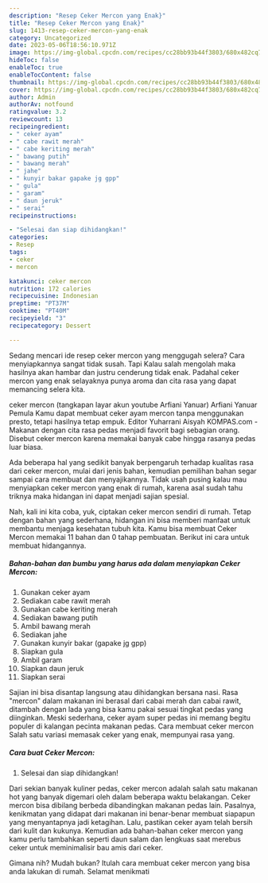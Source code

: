 ```yaml
---
description: "Resep Ceker Mercon yang Enak}"
title: "Resep Ceker Mercon yang Enak}"
slug: 1413-resep-ceker-mercon-yang-enak
category: Uncategorized
date: 2023-05-06T18:56:10.971Z
image: https://img-global.cpcdn.com/recipes/cc28bb93b44f3803/680x482cq70/ceker-mercon-foto-resep-utama.jpg
hideToc: false
enableToc: true
enableTocContent: false
thumbnail: https://img-global.cpcdn.com/recipes/cc28bb93b44f3803/680x482cq70/ceker-mercon-foto-resep-utama.jpg
cover: https://img-global.cpcdn.com/recipes/cc28bb93b44f3803/680x482cq70/ceker-mercon-foto-resep-utama.jpg
author: Admin
authorAv: notfound
ratingvalue: 3.2
reviewcount: 13
recipeingredient:
- " ceker ayam"
- " cabe rawit merah"
- " cabe keriting merah"
- " bawang putih"
- " bawang merah"
- " jahe"
- " kunyir bakar gapake jg gpp"
- " gula"
- " garam"
- " daun jeruk"
- " serai"
recipeinstructions:

- "Selesai dan siap dihidangkan!"
categories:
- Resep
tags:
- ceker
- mercon

katakunci: ceker mercon 
nutrition: 172 calories
recipecuisine: Indonesian
preptime: "PT37M"
cooktime: "PT40M"
recipeyield: "3"
recipecategory: Dessert

---
```



Sedang mencari ide resep ceker mercon yang menggugah selera? Cara menyiapkannya sangat tidak susah. Tapi Kalau salah mengolah maka hasilnya akan hambar dan justru cenderung tidak enak. Padahal ceker mercon yang enak selayaknya punya aroma dan cita rasa yang dapat memancing selera kita.


ceker mercon (tangkapan layar akun youtube Arfiani Yanuar) Arfiani Yanuar Pemula Kamu dapat membuat ceker ayam mercon tanpa menggunakan presto, tetapi hasilnya tetap empuk. Editor Yuharrani Aisyah KOMPAS.com - Makanan dengan cita rasa pedas menjadi favorit bagi sebagian orang. Disebut ceker mercon karena memakai banyak cabe hingga rasanya pedas luar biasa.

Ada beberapa hal yang sedikit banyak berpengaruh terhadap kualitas rasa dari ceker mercon, mulai dari jenis bahan, kemudian pemilihan bahan segar sampai cara membuat dan menyajikannya. Tidak usah pusing kalau mau menyiapkan ceker mercon yang enak di rumah, karena asal sudah tahu triknya maka hidangan ini dapat menjadi sajian spesial.


Nah, kali ini kita coba, yuk, ciptakan ceker mercon sendiri di rumah. Tetap dengan bahan yang sederhana, hidangan ini bisa memberi manfaat untuk membantu menjaga kesehatan tubuh kita. Kamu bisa membuat Ceker Mercon memakai 11 bahan dan 0 tahap pembuatan. Berikut ini cara untuk membuat hidangannya.

<!--inarticleads1-->

##### Bahan-bahan dan bumbu yang harus ada dalam menyiapkan Ceker Mercon:

1. Gunakan  ceker ayam
1. Sediakan  cabe rawit merah
1. Gunakan  cabe keriting merah
1. Sediakan  bawang putih
1. Ambil  bawang merah
1. Sediakan  jahe
1. Gunakan  kunyir bakar (gapake jg gpp)
1. Siapkan  gula
1. Ambil  garam
1. Siapkan  daun jeruk
1. Siapkan  serai


Sajian ini bisa disantap langsung atau dihidangkan bersana nasi. Rasa &#34;mercon&#34; dalam makanan ini berasal dari cabai merah dan cabai rawit, ditambah dengan lada yang bisa kamu pakai sesuai tingkat pedas yang diinginkan. Meski sederhana, ceker ayam super pedas ini memang begitu populer di kalangan pecinta makanan pedas. Cara membuat ceker mercon Salah satu variasi memasak ceker yang enak, mempunyai rasa yang. 

<!--inarticleads2-->

##### Cara buat Ceker Mercon:


1. Selesai dan siap dihidangkan!

Dari sekian banyak kuliner pedas, ceker mercon adalah salah satu makanan hot yang banyak digemari oleh dalam beberapa waktu belakangan. Ceker mercon bisa dibilang berbeda dibandingkan makanan pedas lain. Pasalnya, kenikmatan yang didapat dari makanan ini benar-benar membuat siapapun yang menyantapnya jadi ketagihan. Lalu, pastikan ceker ayam telah bersih dari kulit dan kukunya. Kemudian ada bahan-bahan ceker mercon yang kamu perlu tambahkan seperti daun salam dan lengkuas saat merebus ceker untuk meminimalisir bau amis dari ceker. 

Gimana nih? Mudah bukan? Itulah cara membuat ceker mercon yang bisa anda lakukan di rumah. Selamat menikmati
